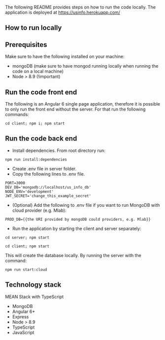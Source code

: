 The following README provides steps on how to run the code locally.
The application is deployed at https://usinfo.herokuapp.com/
## How to run locally

Prerequisites
---------------
Make sure to have the following installed on your machine:
- mongoDB (make sure to have mongod running locally when running the code on a local machine)
- Node > 8.9 (!important)

Run the code front end
---------------
The following is an Angular 6 single page application, therefore it is possible to only run the front end without the server.
For that run the following commands:
```
cd client; npm i; npm start
```

Run the code back end
---------------
- Install dependencies. From root directory run:
```
npm run install:dependencies
```
- Create .env file in server folder.
- Copy the following lines to .env file.
```
PORT=3000
DEV_DB='mongodb://localhost/us_info_db'
NODE_ENV='development'
JWT_SECRET='change_this_example_secret'
```
- (Optional) Add the following to .env file if you want to run MongoDB with cloud provider (e.g. Mlab):
```
PROD_DB={{the URI provided by mongoDB could providers, e.g. Mlab}}
```
- Run the application by starting the client and server separately:
```
cd server; npm start
```
```
cd client; npm start
```
This will create the database locally. By running the server with the command:
```
npm run start:cloud
```
## Technology stack
MEAN Stack with TypeScript
- MongoDB
- Angular 6+
- Express
- Node > 8.9
- TypeScript
- JavaScript